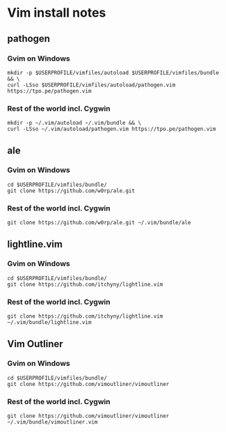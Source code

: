 # Vim install notes

## pathogen

### Gvim on Windows

```
mkdir -p $USERPROFILE/vimfiles/autoload $USERPROFILE/vimfiles/bundle && \
curl -LSso $USERPROFILE/vimfiles/autoload/pathogen.vim https://tpo.pe/pathogen.vim
```

### Rest of the world incl. Cygwin

```
mkdir -p ~/.vim/autoload ~/.vim/bundle && \
curl -LSso ~/.vim/autoload/pathogen.vim https://tpo.pe/pathogen.vim
```

## ale 

### Gvim on Windows 

```
cd $USERPROFILE/vimfiles/bundle/
git clone https://github.com/w0rp/ale.git
```

### Rest of the world incl. Cygwin

```
git clone https://github.com/w0rp/ale.git ~/.vim/bundle/ale
```

## lightline.vim

### Gvim on Windows 

```
cd $USERPROFILE/vimfiles/bundle/
git clone https://github.com/itchyny/lightline.vim
```

### Rest of the world incl. Cygwin

```
git clone https://github.com/itchyny/lightline.vim ~/.vim/bundle/lightline.vim
```

## Vim Outliner

### Gvim on Windows 

```
cd $USERPROFILE/vimfiles/bundle/
git clone https://github.com/vimoutliner/vimoutliner
```

### Rest of the world incl. Cygwin

```
git clone https://github.com/vimoutliner/vimoutliner ~/.vim/bundle/vimoutliner.vim
```

[modeline]: # ( vim: set fenc=utf-8 textwidth=78 formatoptions=tn: ) 

